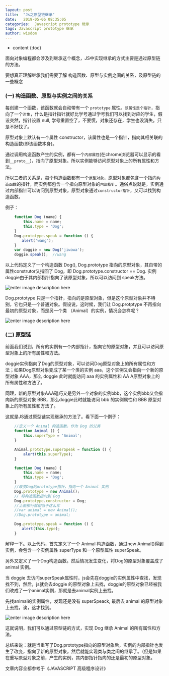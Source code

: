 ```yaml
---
layout: post
title:  "Js之原型链继承"
date:   2019-05-06 08:35:05
categories:  Javascript prototype 继承
tags: Javascript prototype 继承
author: wisdom
---
```


* content
{:toc}

面向对象编程都会涉及到继承这个概念，JS中实现继承的方式主要是通过原型链的方法。

要想真正理解继承我们需要了解 构造函数、原型与实例之间的关系，及原型链的一些概念






### (一) 构造函数、原型与实例之间的关系

每创建一个函数，该函数就会自动带有一个 `prototype` 属性。`该属性是个指针`，指向了一个`对象`，什么是指针指针就好比学号通过学号我们可以找到对应的学生，假设突然，指针设置 null, 学号重置空了，不要慌，对象还存在，学生也没消失。只是不好找了。

原型对象上默认有一个属性 constructor，该属性也是一个指针，指向其相关联的构造函数(即该函数本身)。

通过调用构造函数产生的实例，都有一个`内部属性`(在chrome浏览器可以显示的看到`__proto__`)，指向了原型对象。所以实例能够访问原型对象上的所有属性和方法。

所以三者的关系是，每个构造函数都有一个`原型对象`，原型对象都包含一个指向`构造函数`的指针，而实例都包含一个指向原型对象的`内部指针`。通俗点说就是，实例通过内部指针可以访问到原型对象，原型对象通过`constructor指针`，又可以找到构造函数。

例子：

```js
    function Dog (name) {
        this.name = name;
        this.type = 'Dog';
    }
    Dog.prototype.speak = function () {
    　　alert('wang');
    }
    var doggie = new Dog('jiwawa');
    doggie.speak();  //wang
```

以上代码定义了一个构造函数 Dog(),  Dog.prototype 指向的原型对象，其自带的属性construtor又指回了 Dog，即  Dog.prototype.constructor == Dog. 实例doggie由于其内部指针指向了该原型对象，所以可以访问到 speak方法。

![enter image description here](http://findwisdom.oss-cn-hongkong.aliyuncs.com/prototype/proptype-constructor.png)

Dog.prototype 只是一个指针，指向的是原型对象，但是这个原型对象并不特别，它也只是一个普通对象。假设说，这时候，我们让 Dog.protptype 不再指向最初的原型对象，而是另一个类 （Animal）的实例，情况会怎样呢？

![enter image description here](http://findwisdom.oss-cn-hongkong.aliyuncs.com/prototype/proptype-constructor1.png)

### (二) 原型链

前面我们说到，所有的实例有一个内部指针，指向它的原型对象，并且可以访问原型对象上的所有属性和方法。

doggie实例指向了Dog的原型对象，可以访问Dog原型对象上的所有属性和方法；如果Dog原型对象变成了某一个类的实例 aaa，这个实例又会指向一个新的原型对象 AAA，那么 doggie 此时就能访问 aaa 的实例属性和 AA A原型对象上的所有属性和方法了。

同理，新的原型对象AAA碰巧又是另外一个对象的实例bbb，这个实例bbb又会指向新的原型对象 BBB，那么doggie此时就能访问 bbb 的实例属性和 BBB 原型对象上的所有属性和方法了。

这就是JS通过原型链实现继承的方法了。看下面一个例子：

```js
    //定义一个 Animal 构造函数，作为 Dog 的父类
    function Animal () {
        this.superType = 'Animal';
    }

    Animal.prototype.superSpeak = function () {
        alert(this.superType);
    }

    function Dog (name) {
        this.name = name;
        this.type = 'Dog';
    }
    //改变Dog的prototype指针，指向一个 Animal 实例
    Dog.prototype = new Animal();
    // 将构造函数指向到 Dog
    Dog.prototype.constructor = Dog;
    //上面那行就相当于这么写
    //var animal = new Animal();
    //Dog.prototype = animal;

    Dog.prototype.speak = function () {
    　　alert(this.type);
    }
```

解释一下。以上代码，首先定义了一个 Animal 构造函数，通过new Animal()得到实例，会包含一个实例属性 superType 和一个原型属性 superSpeak。

另外又定义了一个Dog构造函数。然后情况发生变化，将Dog的原型对象覆盖成了 animal 实例。

当 doggie 去访问superSpeak属性时，js会先在doggie的实例属性中查找，发现找不到，然后，js就会去doggie 的原型对象上去找，doggie的原型对象已经被我们改成了一个animal实例，那就是去animal实例上去找。

先找animal的实例属性，发现还是没有 superSpeack, 最后去 animal 的原型对象上去找，诶，这才找到。

![enter image description here](http://findwisdom.oss-cn-hongkong.aliyuncs.com/prototype/proptype-constructor3.png)

这就说明，我们可以通过原型链的方式，实现 Dog 继承 Animal 的所有属性和方法。

总结来说：就是当重写了Dog.prototype指向的原型对象后，实例的内部指针也发生了改变，指向了新的原型对象，然后就能实现类与类之间的继承了。（但是如果在重写原型对象之前，产生的实例，其内部指针指向的还是最初的原型对象。

文章内容全都参考于《JAVASCRIPT 高级程序设计》

